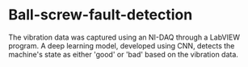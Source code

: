 # Ball-screw-fault-detection
The vibration data was captured using an NI-DAQ through a LabVIEW program. A deep learning model, developed using CNN, detects the machine's state as either 'good' or 'bad' based on the vibration data.
